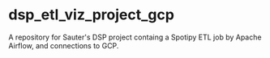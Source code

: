 # dsp_etl_viz_project_gcp
A repository for Sauter's DSP project containg a Spotipy ETL job by Apache Airflow, and connections to GCP.
